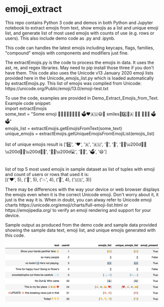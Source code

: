 # emoji_extract
This repo contains Python 3 code and demos in both Python and Jupyter notebook to extract emojis from text, show emojis as a list and unique emoji list, and generate list of most used emojis with counts of use (e.g. rows or users). This also include demo code as .py and .ipynb.

<p> This code can handles the latest emojis including keycaps, flags, families, "compound" emojis with components and modifiers just fine. 

<p>The extractEmojis.py is the code to process the emojis in data. It uses the ast, re, and regex libraries. May need to pip install those three if you don't have them. This code also uses the Unicode v13 January 2020 emoji lists provided here in the Unicode_emojis_list.py which is loaded automatically by extractEmojis.py. This list of emojis was compiled from Unicode:  https://unicode.org/Public/emoji/13.0/emoji-test.txt 

<p>To use the code, examples are provided in Demo_Extract_Emojis_from_Text.
<br>
Example code snippet:<br>
import extractEmojis<br>
some_text = "Some emoji 👨🏾‍👩🏾‍👧🏾‍👦🏾 🗳❤️🇦🇺😃🌹 smiles🌹4️⃣🍎🇦 👪🏿 👩🏿‍💻 🗳🗳️"<br>
emojis_list = extractEmojis.getEmojisFromText(some_text)<br>
unique_emojis = extractEmojis.getUniqueEmojisFromEmojiList(emojis_list)<br>
<br>
list of unique emojis result is ['4️⃣', '❤️', '🇦', '🇦🇺', '🌹', '🍎', '👨🏾\u200d👩🏾\u200d👧🏾\u200d👦🏾', '👩🏿\u200d💻', '👪🏿', '🗳️', '😃']<br>
<br>
<br>
list of top 5 most used emojis in sample dataset as list of tuples with emoji and count of users or rows that used it is:<br>
[('❤️', 5), ('🔵', 5), ('💥', 4), ('🤣', 4), ('🇺🇸', 3)]
<br>
<p> There may be differences with the way your device or web browser displays the emojis even when it is the correct Unicode emoji. Don't worry about it, it just is the way it is. When in doubt, you can alway refer to Unicode emoji charts https://unicode.org/emoji/charts/full-emoji-list.html or https://emojipedia.org/ to verify an emoji rendering and support for your device.

<p> Sample output as produced from the demo code and sample data provided showing the sample data text, emoji list, and unique emojis generated with this code.
 
![screenshot of demo](/demo_extract_emojis.png)


